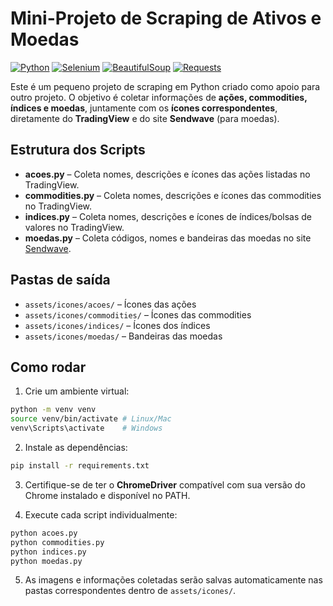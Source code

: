 # Mini-Projeto de Scraping de Ativos e Moedas

[![Python](https://img.shields.io/badge/python-3.11-blue.svg)](https://www.python.org/)
[![Selenium](https://img.shields.io/badge/Selenium-4.10.0-green.svg)](https://pypi.org/project/selenium/)
[![BeautifulSoup](https://img.shields.io/badge/BeautifulSoup-4.12.2-orange.svg)](https://pypi.org/project/beautifulsoup4/)
[![Requests](https://img.shields.io/badge/Requests-2.31.0-red.svg)](https://pypi.org/project/requests/)

Este é um pequeno projeto de scraping em Python criado como apoio para outro projeto. O objetivo é coletar informações de **ações, commodities, índices e moedas**, juntamente com os **ícones correspondentes**, diretamente do **TradingView** e do site **Sendwave** (para moedas).

## Estrutura dos Scripts

* **acoes.py** – Coleta nomes, descrições e ícones das ações listadas no TradingView.
* **commodities.py** – Coleta nomes, descrições e ícones das commodities no TradingView.
* **indices.py** – Coleta nomes, descrições e ícones de índices/bolsas de valores no TradingView.
* **moedas.py** – Coleta códigos, nomes e bandeiras das moedas no site [Sendwave](https://www.sendwave.com/it/currency-converter/currencies).

## Pastas de saída

* `assets/icones/acoes/` – Ícones das ações
* `assets/icones/commodities/` – Ícones das commodities
* `assets/icones/indices/` – Ícones dos índices
* `assets/icones/moedas/` – Bandeiras das moedas

## Como rodar

1. Crie um ambiente virtual:

```bash
python -m venv venv
source venv/bin/activate # Linux/Mac
venv\Scripts\activate    # Windows
```

2. Instale as dependências:

```bash
pip install -r requirements.txt
```

3. Certifique-se de ter o **ChromeDriver** compatível com sua versão do Chrome instalado e disponível no PATH.

4. Execute cada script individualmente:

```bash
python acoes.py
python commodities.py
python indices.py
python moedas.py
```

5. As imagens e informações coletadas serão salvas automaticamente nas pastas correspondentes dentro de `assets/icones/`.
